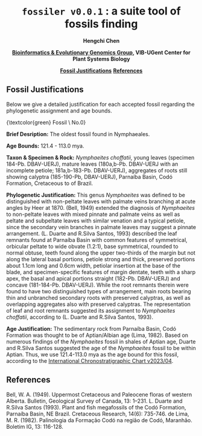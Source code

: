 <div align="center">

# `fossiler v0.0.1` : a suite tool of fossils finding
**Hengchi Chen**

[**Bioinformatics & Evolutionary Genomics Group**](https://www.vandepeerlab.org/people/heche)**, VIB-UGent Center for Plant Systems Biology**

[**Fossil Justifications**](#Fossil-Justifications)
[**References**](#References)
</div>

## Fossil Justifications
Below we give a detailed justification for each accepted fossil regarding the phylogenetic assignment and age bounds.

{\textcolor{green} Fossil \ No.0}

**Brief Desription:** The oldest fossil found in Nymphaeales.

**Age Bounds:** 121.4 - 113.0 mya.

**Taxon & Specimen & Rock:** *Nymphaeites choffatii*, young leaves (specimen 184-Pb. DBAV-UERJ), mature leaves (180a,b-Pb. DBAV-UERJ with an incomplete petiole; 181a,b-183-Pb. DBAV-UERJ), aggregates of roots still showing calyptra (185-190-Pb, DBAV-UERJ), Parnaíba Basin, Codó Formation, Cretaceous to of Brazil.

**Phylogenetic Justification:** This genus *Nymphaeites* was defined to be distinguished with non-peltate leaves with palmate veins branching at acute angles by Heer at 1870. (Bell, 1949) extended the diagnosis of *Nymphaeites* to non-peltate leaves with mixed pinnate and palmate veins as well as peltate and subpeltate leaves with similar venation and a typical petiole, since the secondary vein branches in palmate leaves may suggest a pinnate arrangement. (L. Duarte and R.Silva Santos, 1993) described the leaf remnants found at Parnaíba Basin with common features of symmetrical, orbicular peltate to wide obvate (1.2:1), base symmetrical, rounded to normal obtuse, teeth found along the upper two-thirds of the margin but not along the lateral basal portions, petiole strong and thick, preserved portions about 1.1cm long and 0.6cm width, petiolar insertion at the base of the blade, and specimen-specific features of margin dentate, teeth with a sharp apex, the basal and apical portions straight (182-Pb. DBAV-UERJ) and concave (181-184-Pb. DBAV-UERJ). While the root remnants therein were found to have two distinguished types of arrangement, main roots bearing thin and unbranched secondary roots with preserved calyptras, as well as overlapping aggregates also with preserved calyptras. The representation of leaf and root remnants suggested its assignment to *Nymphaeites choffatii*, according to (L. Duarte and R.Silva Santos, 1993).

**Age Justification:** The sedimentary rock from Parnaíba Basin, Codó Formation was thought to be of Aptian/Albian age (Lima, 1982). Based on numerous findings of the *Nymphaeites* fossil in shales of Aptian age, Duarte and R.Silva Santos suggested the age of the *Nymphaeites* fossil to be within Aptian. Thus, we use 121.4-113.0 mya as the age bound for this fossil, according to the [International Chronostratigraphic Chart v2023/04](https://stratigraphy.org/).


## References
Bell, W. A. (1949). Uppermost Cretaceous and Paleocene floras of western Alberta. Bulletin, Geological Survey of Canada, 13: 1–231.
L. Duarte and R.Silva Santos (1993). Plant and fish megafossils of the Codó Formation, Parnaı́ba Basin, NE Brazil. Cretaceous Research, 14(6): 735-746.
de Lima, M. R. (1982). Palinologia da Formação Codó na região de Codó, Maranhão. Boletim IG, 13: 116-128.
